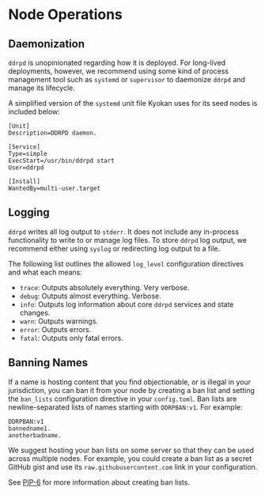 # Node Operations

## Daemonization

`ddrpd` is unopinionated regarding how it is deployed. For long-lived
deployments, however, we recommend using some kind of process management
tool such as `systemd` or `supervisor` to daemonize `ddrpd` and manage
its lifecycle.

A simplified version of the `systemd` unit file Kyokan uses for its seed
nodes is included below:

    [Unit]
    Description=DDRPD daemon.
    
    [Service]
    Type=simple
    ExecStart=/usr/bin/ddrpd start
    User=ddrpd
    
    [Install]
    WantedBy=multi-user.target

## Logging

`ddrpd` writes all log output to `stderr`. It does not include any
in-process functionality to write to or manage log files. To store
`ddrpd` log output, we recommend either using `syslog` or redirecting
log output to a file.

The following list outlines the allowed `log_level` configuration
directives and what each means:

  - `trace`: Outputs absolutely everything. Very verbose.
  - `debug`: Outputs almost everything. Verbose.
  - `info`: Outputs log information about core `ddrpd` services and
    state changes.
  - `warn`: Outputs warnings.
  - `error`: Outputs errors.
  - `fatal`: Outputs only fatal errors.

## Banning Names

If a name is hosting content that you find objectionable, or is illegal
in your jurisdiction, you can ban it from your node by creating a ban
list and setting the `ban_lists` configuration directive in your
`config.toml`. Ban lists are newline-separated lists of names starting
with `DDRPBAN:v1`. For example:

    DDRPBAN:v1
    bannedname1.
    anotherbadname.

We suggest hosting your ban lists on some server so that they can be
used across multiple nodes. For example, you could create a ban list as
a secret GitHub gist and use its `raw.githubusercontent.com` link in
your configuration.

See [PIP-6](./spec/pip-6.html) for more information about creating ban
lists.
